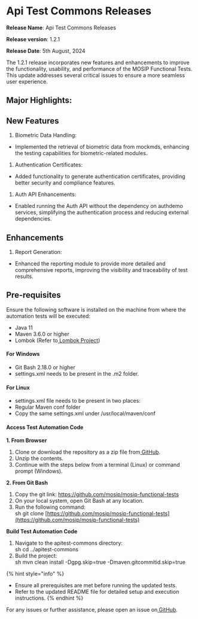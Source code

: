 # Api Test Commons Releases

**Release Name**: Api Test Commons Releases

**Release version**: 1.2.1

**Release Date**: 5th August, 2024

The 1.2.1 release incorporates new features and enhancements to improve the functionality, usability, and performance of the MOSIP Functional Tests. This update addresses several critical issues to ensure a more seamless user experience.

## Major Highlights:

## New Features

1. Biometric Data Handling:

* Implemented the retrieval of biometric data from mockmds, enhancing the testing capabilities for biometric-related modules.

1. Authentication Certificates:

* Added functionality to generate authentication certificates, providing better security and compliance features.

1. Auth API Enhancements:

* Enabled running the Auth API without the dependency on authdemo services, simplifying the authentication process and reducing external dependencies.

## Enhancements

1. Report Generation:

* Enhanced the reporting module to provide more detailed and comprehensive reports, improving the visibility and traceability of test results.

## Pre-requisites

Ensure the following software is installed on the machine from where the automation tests will be executed:

* Java 11
* Maven 3.6.0 or higher
* Lombok (Refer to[ Lombok Project](https://projectlombok.org/))

#### For Windows

* Git Bash 2.18.0 or higher
* settings.xml needs to be present in the .m2 folder.

#### For Linux

* settings.xml file needs to be present in two places:
* Regular Maven conf folder
* Copy the same settings.xml under /usr/local/maven/conf

#### Access Test Automation Code

**1. From Browser**

1. Clone or download the repository as a zip file from[ GitHub](https://github.com/mosip/mosip-functional-tests).
2. Unzip the contents.
3. Continue with the steps below from a terminal (Linux) or command prompt (Windows).

**2. From Git Bash**

1. Copy the git link:  https://github.com/mosip/mosip-functional-tests
2. On your local system, open Git Bash at any location.
3. Run the following command:\
   sh git clone [https://github.com/mosip/mosip-functional-tests](https://github.com/mosip/mosip-functional-tests)

**Build Test Automation Code**

1. Navigate to the apitest-commons directory:\
   sh cd ../apitest-commons
2. Build the project:\
   sh mvn clean install -Dgpg.skip=true -Dmaven.gitcommitid.skip=true

{% hint style="info" %}
* Ensure all prerequisites are met before running the updated tests.
* Refer to the updated README file for detailed setup and execution instructions.
{% endhint %}

For any issues or further assistance, please open an issue on[ GitHub](https://github.com/mosip/mosip-functional-tests/issues).
